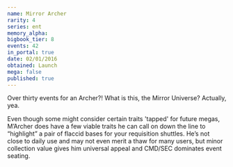 ```yaml
---
name: Mirror Archer
rarity: 4
series: ent
memory_alpha:
bigbook_tier: 8
events: 42
in_portal: true
date: 02/01/2016
obtained: Launch
mega: false
published: true
---
```


Over thirty events for an Archer?! What is this, the Mirror Universe? Actually, yea. 

Even though some might consider certain traits 'tapped' for future megas, M’Archer does have a few viable traits he can call on down the line to “highlight” a pair of flaccid bases for your requisition shuttles. He’s not close to daily use and may not even merit a thaw for many users, but minor collection value gives him universal appeal and CMD/SEC dominates event seating.
